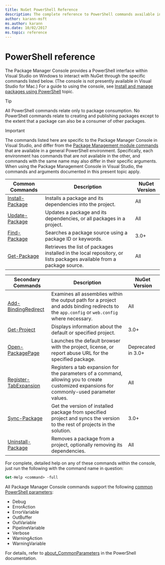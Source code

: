 ```yaml
---
title: NuGet PowerShell Reference
description: The complete reference to PowerShell commands available in the NuGet Package Manager Console in Visual Studio.
author: karann-msft
ms.author: karann
ms.date: 10/02/2017
ms.topic: reference
---
```


# PowerShell reference

The Package Manager Console provides a PowerShell interface within Visual Studio on Windows to interact with NuGet through the specific commands listed below. (The console is not presently available in Visual Studio for Mac.) For a guide to using the console, see [Install and manage packages using PowerShell](../consume-packages/install-use-packages-powershell.md) topic.

> [!Tip]
> All PowerShell commands relate only to package consumption. No PowerShell commands relate to creating and publishing packages except to the extent that a package can also be a consumer of other packages.

> [!Important]
> The commands listed here are specific to the Package Manager Console in Visual Studio, and differ from the [Package Management module commands](/powershell/module/packagemanagement/?view=powershell-6) that are available in a general PowerShell environment. Specifically, each environment has commands that are not available in the other, and commands with the same name may also differ in their specific arguments. When using the Package Management Console in Visual Studio, the commands and arguments documented in this present topic apply.

| Common Commands | Description | NuGet Version |
| --- | --- | --- |
| [Install-Package](ps-reference/ps-ref-install-package.md) | Installs a package and its dependencies into the project. | All |
| [Update-Package](ps-reference/ps-ref-update-package.md) | Updates a package and its dependencies, or all packages in a project. | All |
| [Find-Package](ps-reference/ps-ref-find-package.md) | Searches a package source using a package ID or keywords. | 3.0+ |
| [Get-Package](ps-reference/ps-ref-get-package.md) | Retrieves the list of packages installed in the local repository, or lists packages available from a package source. | All |

| Secondary Commands | Description | NuGet Version |
| --- | --- | --- |
| [Add-BindingRedirect](ps-reference/ps-ref-add-bindingredirect.md) | Examines all assemblies within the output path for a project and adds binding redirects to the `app.config` or `web.config` where necessary. | All |
| [Get-Project](ps-reference/ps-ref-get-project.md) | Displays information about the default or specified project. | 3.0+ |
| [Open-PackagePage](ps-reference/ps-ref-open-packagepage.md) | Launches the default browser with the project, license, or report abuse URL for the specified package. | Deprecated in 3.0+ |
| [Register-TabExpansion](ps-reference/ps-ref-register-tabexpansion.md) | Registers a tab expansion for the parameters of a command, allowing you to create customized expansions for commonly-used parameter values. | All |
| [Sync-Package](ps-reference/ps-ref-sync-package.md) | Get the version of installed package from specified project and syncs the version to the rest of projects in the solution. | 3.0+ |
| [Uninstall-Package](ps-reference/ps-ref-uninstall-package.md) | Removes a package from a project, optionally removing its dependencies. | All |

For complete, detailed help on any of these commands within the console, just run the following with the command name in question:

```ps
Get-Help <command> -full
```

All Package Manager Console commands support the following [common PowerShell parameters](http://go.microsoft.com/fwlink/?LinkID=113216):

- Debug
- ErrorAction
- ErrorVariable
- OutBuffer
- OutVariable
- PipelineVariable
- Verbose
- WarningAction
- WarningVariable

For details, refer to [about_CommonParameters](http://go.microsoft.com/fwlink/?LinkID=113216) in the PowerShell documentation.
